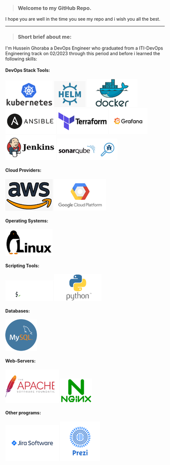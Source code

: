 > ### Welcome to my GitHub Repo.

I hope you are well in the time you see my repo and i wish you all the best.
______________________________________________________

> ### Short brief about me:

I'm Hussein Ghoraba a DevOps Engineer who graduated from a ITI-DevOps Engineering track on 02/2023 through this period and before i learned the following skills:

#### DevOps Stack Tools:

<img src="icons/Kubernetes.png" width=150>  <img src="icons/helm.png" width=100>    <img src="icons/docker.png" width=160>  <img src="icons/ansible.png" width=160>  <img src="icons/terraform.png" width=160>   <img src="icons/grafana.png" width=122>     <img src="icons/jenkins.png" width=160>     <img src="icons/sonarqube.png" width=190>   

#### Cloud Providers:

<img src="icons/aws.png" width=150> <img src="icons/gcp.png" width=165>

#### Operating Systems:

<img src="icons/linux.png" width=150>

#### Scripting Tools:

<img src="icons/bash.png" width=150>   <img src="icons/python.png" width=150>


#### Databases:

<img src="icons/mysql.png" width=100>

#### Web-Servers:

<img src="icons/apache.png" width=170>   <img src="icons/nginx.png" width=100>

#### Other programs:

<img src="icons/jira.png" width=170>    <img src="icons/prezi.png" width=125>
